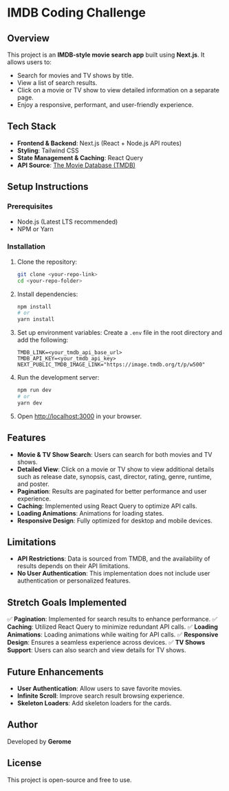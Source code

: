 # IMDB Coding Challenge

## **Overview**
This project is an **IMDB-style movie search app** built using **Next.js**. It allows users to:
- Search for movies and TV shows by title.
- View a list of search results.
- Click on a movie or TV show to view detailed information on a separate page.
- Enjoy a responsive, performant, and user-friendly experience.

## **Tech Stack**
- **Frontend & Backend**: Next.js (React + Node.js API routes)
- **Styling**: Tailwind CSS
- **State Management & Caching**: React Query
- **API Source**: [The Movie Database (TMDB)](https://www.themoviedb.org/)

## **Setup Instructions**

### **Prerequisites**
- Node.js (Latest LTS recommended)
- NPM or Yarn

### **Installation**
1. Clone the repository:
   ```sh
   git clone <your-repo-link>
   cd <your-repo-folder>
   ```
2. Install dependencies:
   ```sh
   npm install
   # or
   yarn install
   ```
3. Set up environment variables:
   Create a `.env` file in the root directory and add the following:
   ```env
   TMDB_LINK=<your_tmdb_api_base_url>
   TMDB_API_KEY=<your_tmdb_api_key>
   NEXT_PUBLIC_TMDB_IMAGE_LINK="https://image.tmdb.org/t/p/w500"
   ```
4. Run the development server:
   ```sh
   npm run dev
   # or
   yarn dev
   ```
5. Open [http://localhost:3000](http://localhost:3000) in your browser.

## **Features**
- **Movie & TV Show Search**: Users can search for both movies and TV shows.
- **Detailed View**: Click on a movie or TV show to view additional details such as release date, synopsis, cast, director, rating, genre, runtime, and poster.
- **Pagination**: Results are paginated for better performance and user experience.
- **Caching**: Implemented using React Query to optimize API calls.
- **Loading Animations**: Animations for loading states.
- **Responsive Design**: Fully optimized for desktop and mobile devices.

## **Limitations**
- **API Restrictions**: Data is sourced from TMDB, and the availability of results depends on their API limitations.
- **No User Authentication**: This implementation does not include user authentication or personalized features.

## **Stretch Goals Implemented**
✅ **Pagination**: Implemented for search results to enhance performance.
✅ **Caching**: Utilized React Query to minimize redundant API calls.
✅ **Loading Animations**: Loading animations while waiting for API calls.
✅ **Responsive Design**: Ensures a seamless experience across devices.
✅ **TV Shows Support**: Users can also search and view details for TV shows.

## **Future Enhancements**
- **User Authentication**: Allow users to save favorite movies.
- **Infinite Scroll**: Improve search result browsing experience.
- **Skeleton Loaders**: Add skeleton loaders for the cards.

## **Author**
Developed by **Gerome**

## **License**
This project is open-source and free to use.

